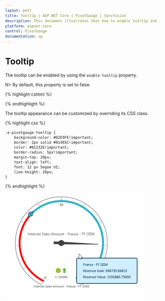 ```yaml
---
layout: post
title: Tooltip | ASP.NET Core | PivotGauge | Syncfusion
description: This document illustrates that how to enable tooltip and its customization in ASP.NET Core PivotGauge control
platform: aspnet-core
control: PivotGauge
documentation: ug
---
```


# Tooltip

The tooltip can be enabled by using the `enable-tooltip` property. 

N> By default, this property is set to false.

{% highlight cshtml %}

<ej-pivot-gauge id="PivotGauge1" enable-tooltip="true"></ej-pivot-gauge>

{% endhighlight  %}

The tooltip appearance can be customized by overriding its CSS class.

{% highlight css %}

    .e-pivotgauge-tooltip {
        background-color: #D2E9FE!important;
        border: 2px solid #01465C!important;
        color: #01232E!important;
        border-radius: 5px!important;
        margin-top: 20px;
        text-align: left;
        font: 12 px Segoe UI;
        line-height: 20px;
    }

{% endhighlight %}

![Tooltip in ASP NET Core pivot gauge control](Tooltip_images/Tooltip.png) 
